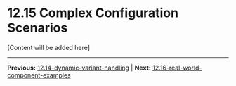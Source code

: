 # 12.15 Complex Configuration Scenarios

[Content will be added here]

---

**Previous:** [12.14-dynamic-variant-handling](./12.14-dynamic-variant-handling.md) | **Next:** [12.16-real-world-component-examples](./12.16-real-world-component-examples.md)
